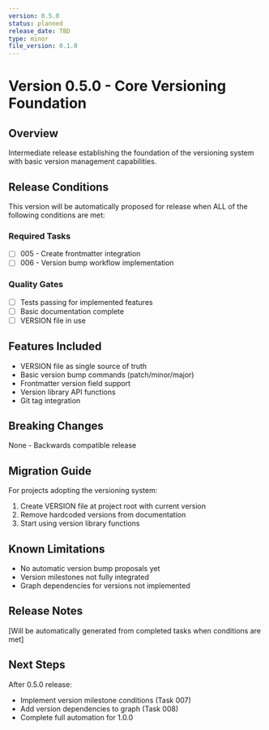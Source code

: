 ```yaml
---
version: 0.5.0
status: planned
release_date: TBD
type: minor
file_version: 0.1.0
---
```


# Version 0.5.0 - Core Versioning Foundation

## Overview
Intermediate release establishing the foundation of the versioning system with basic version management capabilities.

## Release Conditions
This version will be automatically proposed for release when ALL of the following conditions are met:

### Required Tasks
- [ ] 005 - Create frontmatter integration
- [ ] 006 - Version bump workflow implementation

### Quality Gates
- [ ] Tests passing for implemented features
- [ ] Basic documentation complete
- [ ] VERSION file in use

## Features Included
- VERSION file as single source of truth
- Basic version bump commands (patch/minor/major)
- Frontmatter version field support
- Version library API functions
- Git tag integration

## Breaking Changes
None - Backwards compatible release

## Migration Guide
For projects adopting the versioning system:
1. Create VERSION file at project root with current version
2. Remove hardcoded versions from documentation
3. Start using version library functions

## Known Limitations
- No automatic version bump proposals yet
- Version milestones not fully integrated
- Graph dependencies for versions not implemented

## Release Notes
[Will be automatically generated from completed tasks when conditions are met]

## Next Steps
After 0.5.0 release:
- Implement version milestone conditions (Task 007)
- Add version dependencies to graph (Task 008)
- Complete full automation for 1.0.0